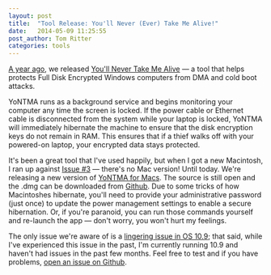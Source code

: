 ```yaml
---
layout: post
title:  "Tool Release: You'll Never (Ever) Take Me Alive!"
date:   2014-05-09 11:25:55
post_author: Tom Ritter
categories: tools
---
```


[A year ago](https://isecpartners.github.io/tools/2013/03/18/yontma-release.html), we released [You'll Never Take Me Alive](https://github.com/iSECPartners/yontma) — a tool that helps protects Full Disk Encrypted Windows computers from DMA and cold boot attacks.

YoNTMA runs as a background service and begins monitoring your computer any
time the screen is locked. If the power cable or Ethernet cable is
disconnected from the system while your laptop is locked, YoNTMA will
immediately hibernate the machine to ensure that the disk encryption keys do
not remain in RAM. This ensures that if a thief walks off with your powered-on
laptop, your encrypted data stays protected.

It's been a great tool that I've used happily, but when I got a new Macintosh, I ran up against [Issue #3](https://github.com/iSECPartners/yontma/issues/3) — there's no Mac version! Until today. We're releasing a new version of [YoNTMA for Macs](https://github.com/iSECPartners/yontma-mac). The source is still open and the .dmg can be downloaded from [Github](https://github.com/iSECPartners/yontma-mac/releases/download/0.9.9/yontma-0.9.9.dmg). Due to some tricks of how Macintoshes hibernate, you'll need to provide your administrative password (just once) to update the power management settings to enable a secure hibernation. Or, if you're paranoid, you can run those commands yourself and re-launch the app — don't worry, you won't hurt my feelings.

The only issue we're aware of is a [lingering issue in OS 10.9](https://discussions.apple.com/thread/5468637?start=0&tstart=0); that said, while I've experienced this issue in the past, I'm currently running 10.9 and haven't had issues in the past few months. Feel free to test and if you have problems, [open an issue on Github](https://github.com/iSECPartners/yontma-mac/issues).
